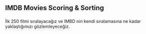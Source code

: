 ## IMDB Movies Scoring & Sorting
###
İlk 250 filmi sıralayacağız ve IMBD nin kendi sıralamasına ne kadar yaklaştığımızı gözlemleyeceğiz.
